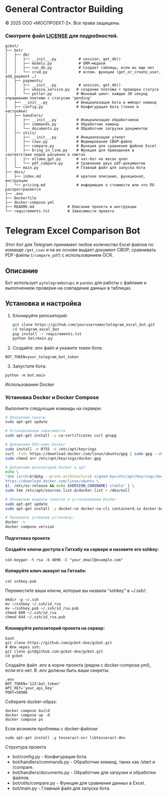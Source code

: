 # General Contractor Building

© 2025 ООО «МОСПРОЕКТ-2». Все права защищены.
### Смотрите файл [LICENSE](./LICENSE) для подробностей.

```commandline
gcbot/
├── bot/
│   ├── db/
│   │   ├── __init__.py          # session, get_db()
│   │   ├── models.py            # ORM-модели
│   │   ├── run_db.py            # Создает таблицы, если их еще нет
│   │   └── crud.py              # вспом. функции (get_or_create_user, add_payment …)
│   ├── payments/
│   │   ├── __init__.py          # session, get_db()
│   │   ├── ukassa_service.py   # создание платежа + проверка статуса
│   │   └── poller.py           # Фоновый цикл: каждые 30 секунд опрашиваем платежи с статусом 'pending'
│   ├── __init__.py             # Инициализация бота и импорт команд
│   ├── config.py               # Конфигурация бота (токен и настройки)
│   ├── handlers/
│   │   ├── __init__.py         # Инициализация обработчиков
│   │   ├── commands.py         # Обработчик команд
│   │   └── documents.py        # Обработчик загрузки документов
│   ├── utils/
│   │   ├── __init__.py         # Инициализация утилит
│   │   ├── cswv.py             # Формирование СВОР-файла
│   │   ├── compare.py          # Функция для сравнения файлов Excel
│   │   ├── bring_in_line.py    # Функция для приведения в соответствие кодов расценок в сметах
│   │   ├── ollama_gpt.py       # чат-бот на весах qven
│   │   └── pdf_compare.py      # Сравнение двух pdf-документов
│   └── main.py                 # Главный файл для запуска бота
├── docs/
│   ├── index.md                # краткое описание, функционал, инструкции
│   └── pricing.md              # информация о стоимости или что ПО распространяется
├── .env
├── Dockerfile
├── docker-compose.yml
├── README.md               # Описание проекта и инструкции
└── requirements.txt        # Зависимости проекта

```
# Telegram Excel Comparison Bot

Этот бот для Telegram принимает любое количество Excel файлов по команде `/get_cswv` и на их основе выдает документ СВОР, 
сравнивать PDF-файлы (`/compare_pdf`) с использованием OCR.

## Описание
Бот использует `pytelegrambotapi` и `pandas` для работы с файлами и выполнением проверки на совпадение данных в таблицах.

## Установка и настройка

1. Клонируйте репозиторий:
   ```bash
   git clone https://github.com/yourusername/telegram_excel_bot.git
   cd telegram_excel_bot
   pip install -r requirements.txt
   python bot/main.py
   ```
2. Создайте .env файл и укажите токен бота:
```commandline
BOT_TOKEN=your_telegram_bot_token
```
3. Запустите бота:
```commandline
python -m bot.main
```
Использование Docker
### Установка Docker и Docker Compose

Выполните следующие команды на сервере:

```bash
# Обновляем пакеты
sudo apt-get update

# Устанавливаем зависимости
sudo apt-get install -y ca-certificates curl gnupg

# Добавляем GPG-ключ Docker
sudo install -m 0755 -d /etc/apt/keyrings
curl -fsSL https://download.docker.com/linux/ubuntu/gpg | sudo gpg --dearmor -o /etc/apt/keyrings/docker.gpg
sudo chmod a+r /etc/apt/keyrings/docker.gpg

# Добавляем репозиторий Docker в apt
echo \
"deb [arch=$(dpkg --print-architecture) signed-by=/etc/apt/keyrings/docker.gpg] \
https://download.docker.com/linux/ubuntu \
$(. /etc/os-release && echo $VERSION_CODENAME) stable" | \
sudo tee /etc/apt/sources.list.d/docker.list > /dev/null

# Обновляем индексы пакетов и устанавливаем Docker
sudo apt-get update
sudo apt-get install -y docker-ce docker-ce-cli containerd.io docker-buildx-plugin docker-compose-plugin

# Проверить успешную установку:
docker -v
docker compose version
```
#### Подготовка проекта

#### Создайте ключи доступа к Гитхабу на сервере и назовите его sshkey:
```
ssh-keygen -t rsa -b 4096 -C "your_email@example.com"
```
#### Копируйте ключ аккаунт на Гитхабе:
```
cat sshkey.pub
```
Переместите ваши ключи, которые вы назвали "sshkey" в ~/.ssh/:
```
mkdir -p ~/.ssh
mv ~/sshkey ~/.ssh/id_rsa
mv ~/sshkey.pub ~/.ssh/id_rsa.pub
chmod 600 ~/.ssh/id_rsa
chmod 644 ~/.ssh/id_rsa.pub
```
#### Клонируйте репозиторий проекта на сервер:
```
bash
git clone https://github.com/gcbot-doe/gcbot.git
# Или через ssh:
git clone git@github.com:gcbot-doe/gcbot.git 
cd gcbot
```
Создайте файл .env в корне проекта (рядом с docker-compose.yml), если его нет. В .env должны быть ваши секреты:
```
.env
BOT_TOKEN='123:bot_token'
API_KEY='your_api_key'
PORT=50906
```
Соберите docker-образ:
```
docker compose build
docker compose up -d
docker compose ps
```

Если возникли проблемы с docker-файлом:
```commandline
sudo apt-get install -y tesseract-ocr libtesseract-dev
```


Структура проекта

* bot/config.py - Конфигурация бота.
* bot/handlers/commands.py - Обработчик команд, таких как /start и /compare.
* bot/handlers/documents.py - Обработчик для загрузки и обработки файлов.
* bot/utils/compare.py - Функция для сравнения данных в Excel.
* bot/main.py - Главный файл для запуска бота.

